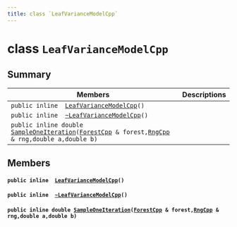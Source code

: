 ```yaml
---
title: class `LeafVarianceModelCpp`
---
```


# class `LeafVarianceModelCpp`

## Summary

 Members                        | Descriptions                                
--------------------------------|---------------------------------------------
`public inline  `[`LeafVarianceModelCpp`](#classLeafVarianceModelCpp_1a264f72a04372c974cba5df5f9211e47c)`()` | 
`public inline  `[`~LeafVarianceModelCpp`](#classLeafVarianceModelCpp_1aaacec80798b5d3d0de671420700f1256)`()` | 
`public inline double `[`SampleOneIteration`](#classLeafVarianceModelCpp_1aa344a0d4eef67fb0b11a8df1cc3f9ef0)`(`[`ForestCpp`](#classForestCpp)` & forest,`[`RngCpp`](#classRngCpp)` & rng,double a,double b)` | 

## Members

#### `public inline  `[`LeafVarianceModelCpp`](#classLeafVarianceModelCpp_1a264f72a04372c974cba5df5f9211e47c)`()` 

#### `public inline  `[`~LeafVarianceModelCpp`](#classLeafVarianceModelCpp_1aaacec80798b5d3d0de671420700f1256)`()` 

#### `public inline double `[`SampleOneIteration`](#classLeafVarianceModelCpp_1aa344a0d4eef67fb0b11a8df1cc3f9ef0)`(`[`ForestCpp`](#classForestCpp)` & forest,`[`RngCpp`](#classRngCpp)` & rng,double a,double b)` 

